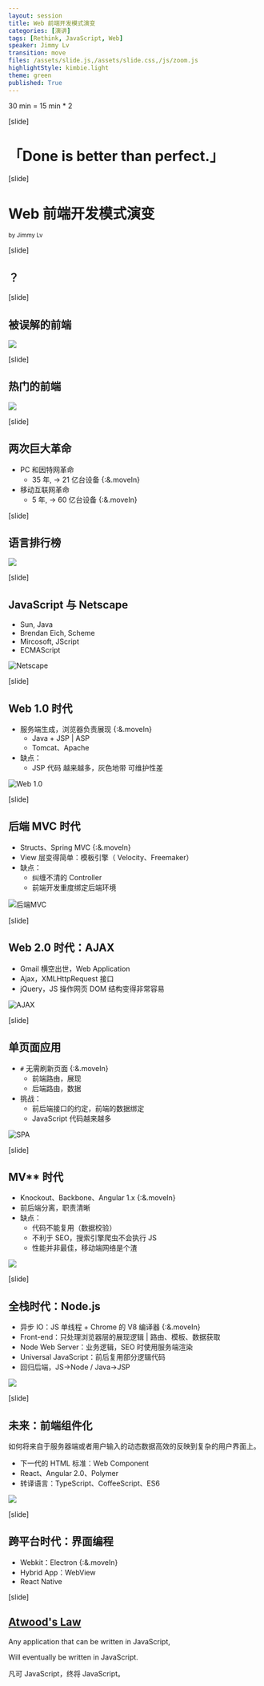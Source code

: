 ```yaml
---
layout: session
title: Web 前端开发模式演变
categories: [演讲]
tags: [Rethink, JavaScript, Web]
speaker: Jimmy Lv
transition: move
files: /assets/slide.js,/assets/slide.css,/js/zoom.js
highlightStyle: kimbie.light
theme: green
published: True
---
```


30 min = 15 min \* 2

[slide]

# 「Done is better than perfect.」

[slide]

# Web 前端开发模式演变

<small>by Jimmy Lv</small>

[slide]

## ？

[slide]

## 被误解的前端

![](https://raw.sevencdn.com/JimmyLv/images/master/images/css.jpeg)

[slide]

## 热门的前端

![](https://raw.sevencdn.com/JimmyLv/images/master/images/money.png)

[slide]

## 两次巨大革命

- PC 和因特网革命
  - 35 年, -> 21 亿台设备 {:&.moveIn}
- 移动互联网革命
  - 5 年, -> 60 亿台设备 {:&.moveIn}

[slide]

## 语言排行榜

![](https://raw.sevencdn.com/JimmyLv/images/master/images/hot_language.jpg)

[slide]

## JavaScript 与 Netscape

- Sun, Java
- Brendan Eich, Scheme
- Mircosoft, JScript
- ECMAScript

![Netscape](https://i.redd.it/wb5pj2keomm21.jpg)

[slide]

## Web 1.0 时代

- 服务端生成，浏览器负责展现 {:&.moveIn}
  - Java + JSP | ASP
  - Tomcat、Apache
- 缺点：
  - JSP 代码 越来越多，灰色地带 可维护性差

![Web 1.0](https://camo.githubusercontent.com/90850e93b917cd3c958dff1c7d0197f819167343/687474703a2f2f696d672e68622e616963646e2e636f6d2f63333639616163633864613338616638653432326664323935313438633537643162353831376666666335362d4f636250646c5f6677363538)

[slide]

## 后端 MVC 时代

- Structs、Spring MVC {:&.moveIn}
- View 层变得简单：模板引擎（ Velocity、Freemaker）
- 缺点：
  - 纠缠不清的 Controller
  - 前端开发重度绑定后端环境

![后端MVC](https://camo.githubusercontent.com/b9e16b0b3ff3361a481badaca7d408e8fa6b404f/687474703a2f2f696d672e68622e616963646e2e636f6d2f3961366266353237646162626462396237393563353862306237616636633761313864653963653331316136312d3975697578545f6677363538)

[slide]

## Web 2.0 时代：AJAX

- Gmail 横空出世，Web Application
- Ajax，XMLHttpRequest 接口
- jQuery，JS 操作网页 DOM 结构变得非常容易

![AJAX](https://camo.githubusercontent.com/d0098546c9fa01b443c16ff1953c90aa9056955b/687474703a2f2f696d672e68622e616963646e2e636f6d2f3932393766646337336438336632373764343439633932313933613361663432386464633064343431316366392d6e31445936465f6677363538)

[slide]

## 单页面应用

- `#` 无需刷新页面 {:&.moveIn}
  - 前端路由，展现
  - 后端路由，数据
- 挑战：
  - 前后端接口的约定，前端的数据绑定
  - JavaScript 代码越来越多

![SPA](https://camo.githubusercontent.com/f064bc7a5b06ea9a39cf039a5dec0ca6675141ff/687474703a2f2f696d672e68622e616963646e2e636f6d2f3135383839323134336263363430333364323264643865643765373533366537316530373063346131336335372d6850673150635f6677363538)

[slide]

## MV\*\* 时代

- Knockout、Backbone、Angular 1.x {:&.moveIn}
- 前后端分离，职责清晰
- 缺点：
  - 代码不能复用（数据校验）
  - 不利于 SEO，搜索引擎爬虫不会执行 JS
  - 性能并非最佳，移动端网络是个渣

![](https://camo.githubusercontent.com/2ab0e0e247dfae7b74760b7d57056a680204874d/687474703a2f2f696d672e68622e616963646e2e636f6d2f3536663463656530653663376166363165323464626633316534626531376631343264353930326331313039612d42637852696d5f6677363538)

[slide]

## 全栈时代：Node.js

- 异步 IO：JS 单线程 + Chrome 的 V8 编译器 {:&.moveIn}
- Front-end：只处理浏览器层的展现逻辑 | 路由、模板、数据获取
- Node Web Server：业务逻辑，SEO 时使用服务端渲染
- Universal JavaScript：前后复用部分逻辑代码
- 回归后端，JS->Node / Java->JSP

![](http://assets.toptal.io/uploads/blog/image/25/toptal-blog-image-1374849974023.png)

[slide]

## 未来：前端组件化

如何将来自于服务器端或者用户输入的动态数据高效的反映到复杂的用户界面上。

- 下一代的 HTML 标准：Web Component
- React、Angular 2.0、Polymer
- 转译语言：TypeScript、CoffeeScript、ES6

![](https://github.com/fouber/blog/raw/master/201508/assets/modular-component.png)

[slide]

## 跨平台时代：界面编程

- Webkit：Electron {:&.moveIn}
- Hybrid App：WebView
- React Native

[slide]

## [Atwood's Law](https://en.wikipedia.org/wiki/Jeff_Atwood)

Any application that can be written in JavaScript,

Will eventually be written in JavaScript.

凡可 JavaScript，终将 JavaScript。
